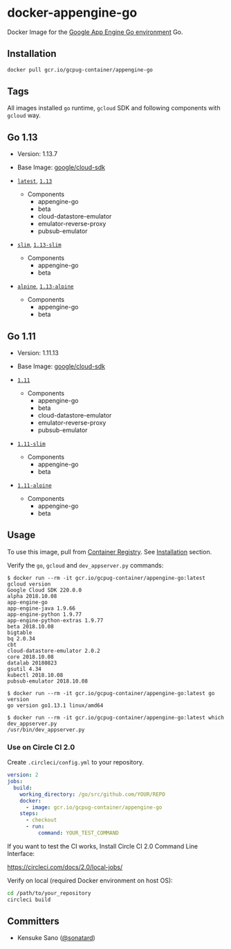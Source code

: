 # docker-appengine-go

Docker Image for the [Google App Engine Go environment](https://cloud.google.com/appengine/docs/go/) Go.

## Installation

```sh
docker pull gcr.io/gcpug-container/appengine-go
```

## Tags

All images installed `go` runtime, `gcloud` SDK and following components with `gcloud` way.

## Go 1.13

- Version: 1.13.7
- Base Image: [google/cloud-sdk](https://hub.docker.com/r/google/cloud-sdk/)

- [`latest`](1.13/debian/Dockerfile), [`1.13`](1.13/debian/Dockerfile)
  - Components
    - appengine-go
    - beta
    - cloud-datastore-emulator
    - emulator-reverse-proxy
    - pubsub-emulator
- [`slim`](1.13/slim/Dockerfile), [`1.13-slim`](1.13/slim/Dockerfile)
  - Components
    - appengine-go
    - beta
- [`alpine`](1.13/alpine/Dockerfile), [`1.13-alpine`](1.13/alpine/Dockerfile)
  - Components
    - appengine-go
    - beta

## Go 1.11

- Version: 1.11.13
- Base Image: [google/cloud-sdk](https://hub.docker.com/r/google/cloud-sdk/)

- [`1.11`](1.11/debian/Dockerfile)
  - Components
    - appengine-go
    - beta
    - cloud-datastore-emulator
    - emulator-reverse-proxy
    - pubsub-emulator
- [`1.11-slim`](1.11/slim/Dockerfile)
  - Components
    - appengine-go
    - beta
- [`1.11-alpine`](1.11/alpine/Dockerfile)
  - Components
    - appengine-go
    - beta

## Usage

To use this image, pull from [Container Registry](https://gcr.io/gcpug-container/appengine-go). See [Installation](#installation) section.

Verify the `go`, `gcloud` and `dev_appserver.py` commands:

```console
$ docker run --rm -it gcr.io/gcpug-container/appengine-go:latest gcloud version
Google Cloud SDK 220.0.0
alpha 2018.10.08
app-engine-go
app-engine-java 1.9.66
app-engine-python 1.9.77
app-engine-python-extras 1.9.77
beta 2018.10.08
bigtable
bq 2.0.34
cbt
cloud-datastore-emulator 2.0.2
core 2018.10.08
datalab 20180823
gsutil 4.34
kubectl 2018.10.08
pubsub-emulator 2018.10.08

$ docker run --rm -it gcr.io/gcpug-container/appengine-go:latest go version
go version go1.13.1 linux/amd64

$ docker run --rm -it gcr.io/gcpug-container/appengine-go:latest which dev_appserver.py
/usr/bin/dev_appserver.py
```

### Use on Circle CI 2.0

Create `.circleci/config.yml` to your repository.

```yaml
version: 2
jobs:
  build:
    working_directory: /go/src/github.com/YOUR/REPO
    docker:
      - image: gcr.io/gcpug-container/appengine-go
    steps:
      - checkout
      - run:
          command: YOUR_TEST_COMMAND
```

If you want to test the CI works, Install Circle CI 2.0 Command Line Interface:

https://circleci.com/docs/2.0/local-jobs/

Verify on local (required Docker environment on host OS):

```sh
cd /path/to/your_repository
circleci build
```

## Committers

 * Kensuke Sano ([@sonatard](https://github.com/sonatard))

